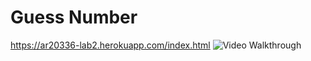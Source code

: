 # Guess Number 

https://ar20336-lab2.herokuapp.com/index.html
<img src="" title='Simple Basic Webpage' width='' alt='Video Walkthrough' />
